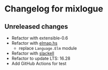 # Changelog for mixlogue

## Unreleased changes

- Refactor with extensible-0.6
- Refactor with [elmap.hs](https://github.com/matsubara0507/elmap.hs)
    - replace `Language.Elm` module
- Refactor with [slackell](https://github.com/matsubara0507/slackell)
- Refactor to update LTS: 16.28
- Add GitHub Actions for test
